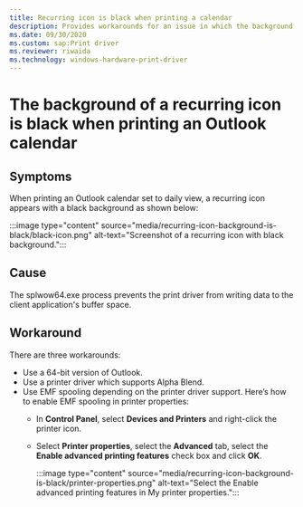 ```yaml
---
title: Recurring icon is black when printing a calendar
description: Provides workarounds for an issue in which the background of a recurring icon is black when printing an Outlook calendar.
ms.date: 09/30/2020
ms.custom: sap:Print driver
ms.reviewer: riwaida
ms.technology: windows-hardware-print-driver
---
```

# The background of a recurring icon is black when printing an Outlook calendar

## Symptoms

When printing an Outlook calendar set to daily view, a recurring icon appears with a black background as shown below:

:::image type="content" source="media/recurring-icon-background-is-black/black-icon.png" alt-text="Screenshot of a recurring icon with black background.":::

## Cause

The splwow64.exe process prevents the print driver from writing data to the client application's buffer space.

## Workaround

There are three workarounds:

- Use a 64-bit version of Outlook.
- Use a printer driver which supports Alpha Blend.
- Use EMF spooling depending on the printer driver support. Here’s how to enable EMF spooling in printer properties:
  - In **Control Panel**, select **Devices and Printers** and right-click the printer icon.
  - Select **Printer properties**, select the **Advanced** tab, select the **Enable advanced printing features** check box and click **OK**.

    :::image type="content" source="media/recurring-icon-background-is-black/printer-properties.png" alt-text="Select the Enable advanced printing features in My printer properties.":::
